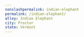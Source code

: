 ```yaml
---
﻿nonslashpermalink: indian-elephant
permalink: /indian-elephant/
alley: Indian Elephant
city: Proctor
state: Vermont
---
```


